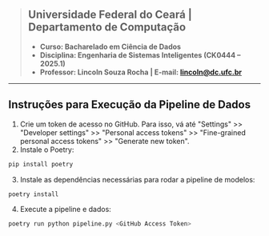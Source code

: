 > ## **Universidade Federal do Ceará** | **Departamento de Computação**
>
> - **Curso: Bacharelado em Ciência de Dados** 
> - **Disciplina: Engenharia de Sistemas Inteligentes (CK0444 – 2025.1)** 
> - **Professor: Lincoln Souza Rocha | E-mail: lincoln@dc.ufc.br**
---
## **Instruções para Execução da Pipeline de Dados**
1. Crie um token de acesso no GitHub. Para isso, vá até "Settings" >> "Developer settings" >> "Personal access tokens" >> "Fine-grained personal access tokens" >> "Generate new token".
2. Instale o Poetry:
```bash
pip install poetry
```

3. Instale as dependências necessárias para rodar a pipeline de modelos: 
```bash
poetry install
```

4. Execute a pipeline e dados:
```bash
poetry run python pipeline.py <GitHub Access Token>
```